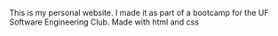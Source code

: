 This is my personal website. I made it as part of a bootcamp for the UF Software Engineering Club. Made with html and css

